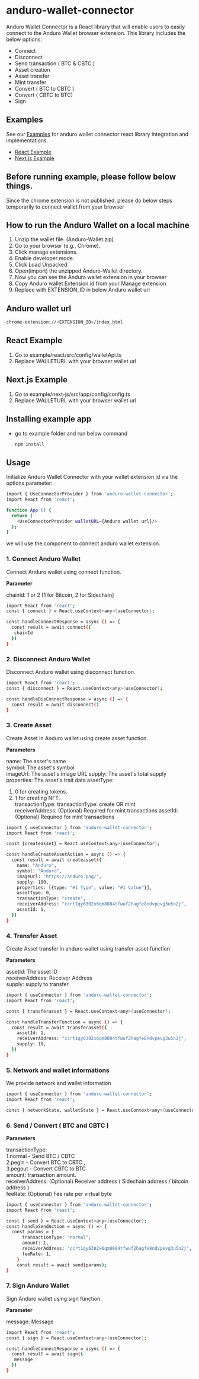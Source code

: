 # anduro-wallet-connector

Anduro Wallet Connector is a React library that will enable users to easily connect to the Anduro Wallet browser extension.  This library includes the below options:
  - Connect
  - Disconnect
  - Send transaction ( BTC & CBTC )
  - Asset creation
  - Asset transfer
  - Mint transfer
  - Convert ( BTC to CBTC )
  - Convert ( CBTC to BTC)
  - Sign


## Examples

See our [Examples](https://github.com/AnduroProject/anduro-wallet-connector-react/tree/main/example) for anduro wallet connector react library integration and
implementations.

  - [React Example](https://github.com/AnduroProject/anduro-wallet-connector-react/tree/main/example/react)
  - [Next.js Example](https://github.com/AnduroProject/anduro-wallet-connector-react/tree/main/example/next-js)

## Before running example, please follow below things.

Since the chrome extension is not published. please do below steps temporarily to connect wallet from your browser

## How to run the Anduro Wallet on a local machine

1. Unzip the wallet file. (Anduro-Wallet.zip)
2. Go to your browser (e.g., Chrome).
3. Click manage extensions.
4. Enable developer mode.
5. Click Load Unpacked
6. Open(import) the unzipped Anduro-Wallet directory.
7. Now you can see the Anduro wallet extension in your browser
8. Copy Anduro wallet Extension id from your Manage extension
9. Replace with EXTENSION_ID in below Anduro wallet url

## Anduro wallet url

```bash
chrome-extension://<EXTENSION_ID>/index.html
```

## React Example

1. Go to example/react/src/config/walletApi.ts
2. Replace WALLETURL with your browser wallet url

## Next.js Example

1. Go to example/next-js/src/app/config/config.ts
2. Replace WALLETURL with your browser wallet url

## Installing example app

  - go to example folder and run below command
      ```bash
      npm install
      ```

## Usage

Initialize Anduro Wallet Connector with your wallet extension id via the options parameter:

```bash
import { UseConnectorProvider } from 'anduro-wallet-connector';
import React from 'react';

function App () {
  return (
    <UseConnectorProvider walletURL={Anduro wallet url}/>
  );
}
```

we will use the <UseConnectorProvider /> component to connect anduro wallet extension.

### 1. Connect Anduro Wallet

Connect Anduro wallet using connect function.

**Parameter**

chainId: 1 or 2 [1 for Bitcoin, 2 for Sidechain]

```bash
import React from 'react';
const { connect } = React.useContext<any>(useConnector);

const handleConnectResponse = async () => {
  const result = await connect({
   chainId
  })
}
```

### 2. Disconnect Anduro Wallet

Disconnect Anduro wallet using disconnect function.

```bash
import React from 'react';
const { disconnect } = React.useContext<any>(useConnector);

const handleDisConnectResponse = async () => {
  const result = await disconnect()
}
```

### 3. Create Asset

Create Asset in Anduro wallet using create asset function.

**Parameters**

name: The asset's name  
symbol: The asset's symbol  
imageUrl: The asset's image URL
supply: The asset's total supply
properties: The asset's trait data
assetType:

1. 0 for creating tokens.
2. 1 for creating NFT.\
   transactionType: transactionType: create OR mint\
   receiverAddress: (Optional) Required for mint transactions
   assetId: (Optional) Required for mint transactions

```bash
import { useConnector } from 'anduro-wallet-connector';
import React from 'react';

const {createasset} = React.useContext<any>(useConnector);

const handleCreateAssetAction = async () => {
  const result = await createasset({
    name: "Anduro",
    symbol: "Anduro",
    imageUrl: "https://anduro.png/",
    supply: 100,
    properties: [{type: "#1 Type", value: "#1 Value"}],
    assetType: 0,
    transactionType: "create",
    receiverAddress: "ccrt1qy6302x6qm8084tfwuf2hagfe8ndvpevg3u5n2j",
    assetId: 1,
  })
}
```

### 4. Transfer Asset

Create Asset transfer in anduro wallet using transfer asset function

**Parameters**

assetId: The asset ID \
receiverAddress: Receiver Address \
supply: supply to transfer

```bash
import { useConnector } from 'anduro-wallet-connector';
import React from 'react';

const { transferasset } = React.useContext<any>(useConnector);

const handleTransferFunction = async () => {
  const result = await transferasset({
    assetId: 1,
    receiverAddress: "ccrt1qy6302x6qm8084tfwuf2hagfe8ndvpevg3u5n2j",
    supply: 10,
  })
}
```

### 5. Network and wallet informations

We provide network and wallet information

```bash
import { useConnector } from 'anduro-wallet-connector';
import React from 'react';

const { networkState, walletState } = React.useContext<any>(useConnector);
```

### 6. Send / Convert ( BTC and CBTC )

**Parameters**

transactionType:\
1.normal - Send BTC / CBTC \
2.pegin - Convert BTC to CBTC ,\
3.pegout - Convert CBTC to BTC\
amount: transaction amount.\
receiverAddress: (Optional) Receiver address ( Sidechain address / bitcoin address )\
feeRate: (Optional) Fee rate per virtual byte

```bash
import { useConnector } from 'anduro-wallet-connector';
import React from 'react';

const { send } = React.useContext<any>(useConnector);
const handleSendAction = async () => {
  const params = {
      transactionType: "normal",
      amount: 1,
      receiverAddress: "ccrt1qy6302x6qm8084tfwuf2hagfe8ndvpevg3u5n2j",
      feeRate: 1,
    }
    const result = await send(params);
}
```

### 7. Sign Anduro Wallet

Sign Anduro wallet using sign function.

**Parameter**

message: Message

```bash
import React from 'react';
const { sign } = React.useContext<any>(useConnector);

const handleConnectResponse = async () => {
  const result = await sign({
   message
  })
}
```
